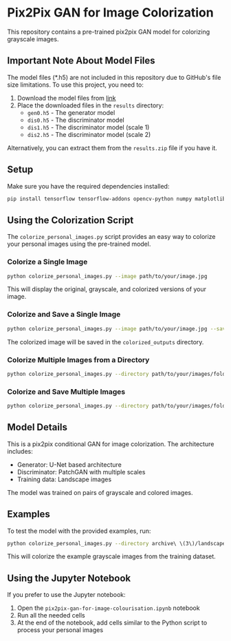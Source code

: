 # Pix2Pix GAN for Image Colorization

This repository contains a pre-trained pix2pix GAN model for colorizing grayscale images.

## Important Note About Model Files

The model files (*.h5) are not included in this repository due to GitHub's file size limitations. To use this project, you need to:

1. Download the model files from [link](https://www.kaggle.com/code/shiratorizawa/pix2pix-gan-for-image-colourisation/output) 
2. Place the downloaded files in the `results` directory:
   - `gen0.h5` - The generator model
   - `dis0.h5` - The discriminator model
   - `dis1.h5` - The discriminator model (scale 1)
   - `dis2.h5` - The discriminator model (scale 2)

Alternatively, you can extract them from the `results.zip` file if you have it.

## Setup

Make sure you have the required dependencies installed:

```bash
pip install tensorflow tensorflow-addons opencv-python numpy matplotlib pillow
```

## Using the Colorization Script

The `colorize_personal_images.py` script provides an easy way to colorize your personal images using the pre-trained model.

### Colorize a Single Image

```bash
python colorize_personal_images.py --image path/to/your/image.jpg
```

This will display the original, grayscale, and colorized versions of your image.

### Colorize and Save a Single Image

```bash
python colorize_personal_images.py --image path/to/your/image.jpg --save
```

The colorized image will be saved in the `colorized_outputs` directory.

### Colorize Multiple Images from a Directory

```bash
python colorize_personal_images.py --directory path/to/your/images/folder
```

### Colorize and Save Multiple Images

```bash
python colorize_personal_images.py --directory path/to/your/images/folder --save --output_dir your_output_folder
```

## Model Details

This is a pix2pix conditional GAN for image colorization. The architecture includes:

- Generator: U-Net based architecture
- Discriminator: PatchGAN with multiple scales
- Training data: Landscape images

The model was trained on pairs of grayscale and colored images.

## Examples

To test the model with the provided examples, run:

```bash
python colorize_personal_images.py --directory archive\ \(3\)/landscape\ Images/gray --save
```

This will colorize the example grayscale images from the training dataset.

## Using the Jupyter Notebook

If you prefer to use the Jupyter notebook:

1. Open the `pix2pix-gan-for-image-colourisation.ipynb` notebook
2. Run all the needed cells
3. At the end of the notebook, add cells similar to the Python script to process your personal images 
